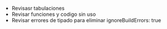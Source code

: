 - Revisasr tabulaciones
- Revisar funciones y codigo sin uso
- Revisar errores de tipado para eliminar ignoreBuildErrors: true
